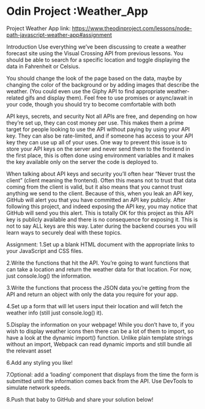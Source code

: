 # Odin Project :Weather_App
Project Weather App
link: https://www.theodinproject.com/lessons/node-path-javascript-weather-app#assignment

Introduction
Use everything we’ve been discussing to create a weather forecast site using the Visual Crossing API from previous lessons. You should be able to search for a specific location and toggle displaying the data in Fahrenheit or Celsius.

You should change the look of the page based on the data, maybe by changing the color of the background or by adding images that describe the weather. (You could even use the Giphy API to find appropriate weather-related gifs and display them). Feel free to use promises or async/await in your code, though you should try to become comfortable with both

API keys, secrets, and security
Not all APIs are free, and depending on how they’re set up, they can cost money per use. This makes them a prime target for people looking to use the API without paying by using your API key. They can also be rate-limited, and if someone has access to your API key they can use up all of your uses. One way to prevent this issue is to store your API keys on the server and never send them to the frontend in the first place, this is often done using environment variables and it makes the key available only on the server the code is deployed to.

When talking about API keys and security you’ll often hear “Never trust the client” (client meaning the frontend). Often this means not to trust that data coming from the client is valid, but it also means that you cannot trust anything we send to the client. Because of this, when you leak an API key, GitHub will alert you that you have committed an API key publicly. After following this project, and indeed exposing the API key, you may notice that GitHub will send you this alert. This is totally OK for this project as this API key is publicly available and there is no consequence for exposing it. This is not to say ALL keys are this way. Later during the backend courses you will learn ways to securely deal with these topics.

Assignment:
1.Set up a blank HTML document with the appropriate links to your JavaScript and CSS files.

2.Write the functions that hit the API. You’re going to want functions that can take a location and return the weather data for that location. For now, just console.log() the information.

3.Write the functions that process the JSON data you’re getting from the API and return an object with only the data you require for your app.

4.Set up a form that will let users input their location and will fetch the weather info (still just console.log() it).

5.Display the information on your webpage!
    While you don’t have to, if you wish to display weather icons then there can be a lot of them to import, so have a look at the dynamic import() function. 
    Unlike plain template strings without an import, Webpack can read dynamic imports and still bundle all the relevant asset

6.Add any styling you like!

7.Optional: add a ‘loading’ component that displays from the time the form is submitted until the information comes back from the API. Use DevTools to simulate network speeds.

8.Push that baby to GitHub and share your solution below!
